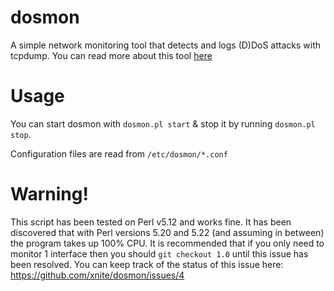 # dosmon
A simple network monitoring tool that detects and logs (D)DoS attacks with tcpdump. You can read more about this tool [here](https://xnite.me/tech/infosec/2016/07/29/ddos-monitoring-and-logging)

# Usage
You can start dosmon with `dosmon.pl start` & stop it by running `dosmon.pl stop`.

Configuration files are read from `/etc/dosmon/*.conf`

# Warning!
This script has been tested on Perl v5.12 and works fine. It has been discovered that with Perl versions 5.20 and 5.22 (and assuming in between) the program takes up 100% CPU. It is recommended that if you only need to monitor 1 interface then you should `git checkout 1.0` until this issue has been resolved. You can keep track of the status of this issue here: https://github.com/xnite/dosmon/issues/4
